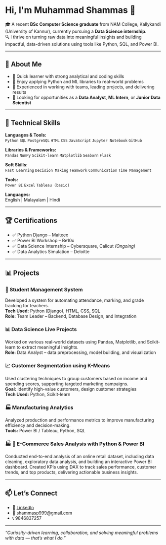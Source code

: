 # Hi, I'm Muhammad Shammas 👋

🎓 A recent **BSc Computer Science graduate** from NAM College, Kallykandi (University of Kannur), currently pursuing a **Data Science internship**.  
🔍 I thrive on turning raw data into meaningful insights and building impactful, data-driven solutions using tools like Python, SQL, and Power BI.

---

## 🧠 About Me

- 🔹 Quick learner with strong analytical and coding skills
- 🔹 Enjoy applying Python and ML libraries to real-world problems
- 🔹 Experienced in working with teams, leading projects, and delivering results
- 🔹 Looking for opportunities as a **Data Analyst**, **ML Intern**, or **Junior Data Scientist**

---

## 🧰 Technical Skills

**Languages & Tools:**  
`Python` `SQL` `PostgreSQL` `HTML` `CSS` `JavaScript` `Jupyter Notebook` `GitHub`

**Libraries & Frameworks:**  
`Pandas` `NumPy` `Scikit-learn` `Matplotlib` `Seaborn` `Flask`

**Soft Skills:**  
`Fast Learning` `Decision Making` `Teamwork` `Communication` `Time Management`

**Tools:**  
`Power BI` `Excel` `Tableau (basic)`  

**Languages:**  
English | Malayalam | Hindi

---

## 🏆 Certifications

- ✅ Python Django – Maiteex
- ✅ Power BI Workshop – Be10x
- ✅ Data Science Internship – Cybersquare, Calicut *(Ongoing)*
- ✅ Data Analytics Simulation – Deloitte

---

## 📊 Projects

### 📘 Student Management System
Developed a system for automating attendance, marking, and grade tracking for teachers.  
**Tech Used:** Python (Django), HTML, CSS, SQL  
**Role:** Team Leader – Backend, Database Design, and Integration

### 📊 Data Science Live Projects
Worked on various real-world datasets using Pandas, Matplotlib, and Scikit-learn to extract meaningful insights.  
**Role:** Data Analyst – data preprocessing, model building, and visualization

### 📈 Customer Segmentation using K-Means
Used clustering techniques to group customers based on income and spending scores, supporting targeted marketing campaigns.  
**Goal:** Identify high-value customers, design customer strategies  
**Tech Used:** Python, Scikit-learn

### 🏭 Manufacturing Analytics
Analyzed production and performance metrics to improve manufacturing efficiency and decision-making.  
**Tools:** Power BI / Tableau, Python, SQL


 ### 🏭  🛒 E-Commerce Sales Analysis with Python & Power BI 
 Conducted end-to-end analysis of an online retail dataset, including data cleaning, exploratory data analysis, and building an interactive Power BI dashboard. Created KPIs using DAX to track sales performance, customer trends, and top products, delivering actionable business insights.

---

## 📫 Let’s Connect

- 🔗 [LinkedIn](https://www.linkedin.com/in/muhammad-shammas-074017277/)
- 📧 shammasp999@gmail.com
- 📞 9846837257

---

_“Curiosity-driven learning, collaboration, and solving meaningful problems with data — that’s what I do.”_
